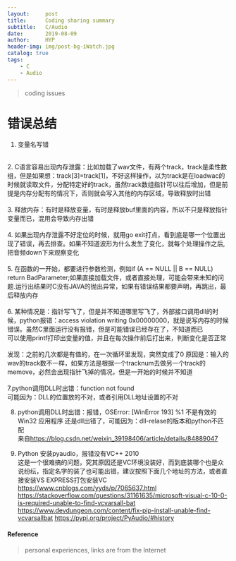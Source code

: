 ```yaml
---
layout:     post
title:      Coding sharing summary
subtitle:   C/Audio
date:       2019-08-09
author:     HYP
header-img: img/post-bg-iWatch.jpg
catalog: true
tags:
    - C
    - Audio
---
```


> coding issues

# 错误总结

1. 变量名写错 <br>
<br>
2. C语言容易出现内存泄露：比如加载了wav文件，有两个track，track是柔性数组，但是如果想：track[3]=track[1]，不好这样操作，以为track是在loadwac的时候就读取文件，分配特定好的track，虽然track数组指针可以往后增加，但是前提是内存分配有的情况下，否则就会写入其他的内存区域，导致释放时出错<br>
<br>
3. 释放内存：有时是释放变量，有时是释放buf里面的内容，所以不只是释放指针变量而已，混用会导致内存出错<br>
<br>
4. 如果出现内存泄露不好定位的时候，就用go exit打点，看到底是哪一个位置出现了错误，再去排查。如果不知道波形为什么发生了变化，就每个处理操作之后, 把音频down下来观察变化<br>
<br>
5. 在函数的一开始，都要进行参数检测，例如if (A == NULL || B == NULL) return BadParameter;如果直接加载文件，或者直接处理，可能会带来未知的问题.运行出结果时C没有JAVA的抛出异常，如果有错误结果都要声明，再跳出，最后释放内存<br>
<br>
6. 某种情况是：指针写飞了，但是并不知道哪里写飞了，外部接口调用dll的时候，python报错：access violation writing 0x00000000，就是说写内存的时候错误。虽然C里面运行没有报错，但是可能错误已经存在了，不知道而已<br>
可以使用printf打印出变量的值，并且在每次操作前后打出来，判断变化是否正常<br>
<br>
发现：之前的几次都是有值的，在一次循环里发现，突然变成了0
原因是：输入的wav的track数不一样，如果方法是根据一个tracknum去做另一个track的memove，必然会出现指针飞掉的情况，但是一开始的时候并不知道<br>
<br>
7.python调用DLL时出错：function  not found <br>
可能因为：DLL的位置放的不对，或者引用DLL地址设置的不对<br>

8. python调用DLL时出错：报错，OSError: [WinError 193] %1 不是有效的 Win32 应用程序
还是dll出错了，可能因为：dll-relase的版本和python不匹配<br>
来自<https://blog.csdn.net/weixin_39198406/article/details/84889047>

9. Python 安装pyaudio，报错没有VC++ 2010<br>
这是一个很难搞的问题，究其原因还是VC环境没装好，而到底装哪个也是众说纷纭，指定名字的装了也可能出错，建议按照下面几个地址的方法，或者直接安装VS EXPRESS打包安装VC<br>
https://www.cnblogs.com/yyds/p/7065637.html
https://stackoverflow.com/questions/31161635/microsoft-visual-c-10-0-is-required-unable-to-find-vcvarsall-bat
https://www.devdungeon.com/content/fix-pip-install-unable-find-vcvarsallbat
https://pypi.org/project/PyAudio/#history




#### Reference

> personal experiences, links are from the Internet
